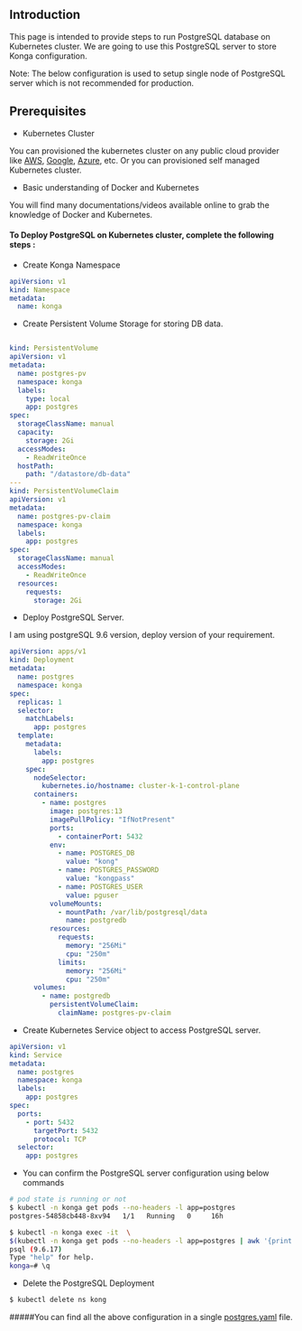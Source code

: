 ## Introduction

This page is intended to provide steps to run PostgreSQL database on Kubernetes cluster.
We are going to use this PostgreSQL server to store Konga configuration.

Note: The below configuration is used to setup single node of PostgreSQL server which is not recommended for production.


## Prerequisites

* Kubernetes Cluster 

You can provisioned the kubernetes cluster on any public cloud provider like [AWS](https://docs.aws.amazon.com/eks/latest/userguide/create-cluster.html), [Google](https://cloud.google.com/kubernetes-engine/docs/how-to), [Azure](https://docs.microsoft.com/en-us/azure/aks/kubernetes-walkthrough-portal), etc. Or you can provisioned self managed Kubernetes cluster.

* Basic understanding of Docker and Kubernetes

You will find many documentations/videos available online to grab the knowledge of Docker and Kubernetes.

#### To Deploy PostgreSQL on Kubernetes cluster, complete the following steps :

* Create Konga Namespace
```yaml
apiVersion: v1
kind: Namespace
metadata:
  name: konga
```

* Create Persistent Volume Storage for storing DB data.
```yaml

kind: PersistentVolume
apiVersion: v1
metadata:
  name: postgres-pv
  namespace: konga
  labels:
    type: local
    app: postgres
spec:
  storageClassName: manual
  capacity:
    storage: 2Gi
  accessModes:
    - ReadWriteOnce
  hostPath:
    path: "/datastore/db-data"
---
kind: PersistentVolumeClaim
apiVersion: v1
metadata:
  name: postgres-pv-claim
  namespace: konga
  labels:
    app: postgres
spec:
  storageClassName: manual
  accessModes:
    - ReadWriteOnce
  resources:
    requests:
      storage: 2Gi
``` 

* Deploy PostgreSQL Server.
 
 I am using postgreSQL 9.6 version, deploy version of your requirement.  
```yaml
apiVersion: apps/v1
kind: Deployment
metadata:
  name: postgres
  namespace: konga
spec:
  replicas: 1
  selector:
    matchLabels:
      app: postgres
  template:
    metadata:
      labels:
        app: postgres
    spec:
      nodeSelector:
        kubernetes.io/hostname: cluster-k-1-control-plane
      containers:
        - name: postgres
          image: postgres:13
          imagePullPolicy: "IfNotPresent"
          ports:
            - containerPort: 5432
          env:
            - name: POSTGRES_DB
              value: "kong"
            - name: POSTGRES_PASSWORD
              value: "kongpass"
            - name: POSTGRES_USER
              value: pguser
          volumeMounts:
            - mountPath: /var/lib/postgresql/data
              name: postgredb
          resources:
            requests:
              memory: "256Mi"
              cpu: "250m"
            limits:
              memory: "256Mi"
              cpu: "250m"
      volumes:
        - name: postgredb
          persistentVolumeClaim:
            claimName: postgres-pv-claim
```
* Create Kubernetes Service object to access PostgreSQL server.
```yaml
apiVersion: v1
kind: Service
metadata:
  name: postgres
  namespace: konga
  labels:
    app: postgres
spec:
  ports:
    - port: 5432
      targetPort: 5432
      protocol: TCP
  selector:
    app: postgres
```

* You can confirm the PostgreSQL server configuration using below commands

```bash
# pod state is running or not
$ kubectl -n konga get pods --no-headers -l app=postgres 
postgres-54858cb448-8xv94   1/1   Running   0     16h

$ kubectl -n konga exec -it  \
$(kubectl -n konga get pods --no-headers -l app=postgres | awk '{print $1}') -- psql --username admin konga
psql (9.6.17)
Type "help" for help.
konga=# \q
```

* Delete the PostgreSQL Deployment
```bash
$ kubectl delete ns kong 
```

#####You can find all the above configuration in a single [postgres.yaml](./postgres.yaml) file.